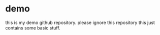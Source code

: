 # demo
this is my demo github repository.
please ignore this repository this just contains some basic stuff. 
